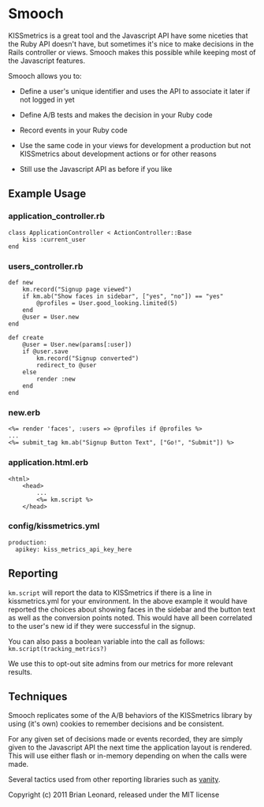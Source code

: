 # Smooch
KISSmetrics is a great tool and the Javascript API have some niceties that the Ruby API doesn't have, but sometimes it's nice to make decisions in the Rails controller or views. Smooch makes this possible while keeping most of the Javascript features.

Smooch allows you to:
  
* Define a user's unique identifier and uses the API to associate it later if not logged in yet

* Define A/B tests and makes the decision in your Ruby code

* Record events in your Ruby code

* Use the same code in your views for development a production but not KISSmetrics about development actions or for other reasons

* Still use the Javascript API as before if you like

## Example Usage

### application_controller.rb
	class ApplicationController < ActionController::Base
		kiss :current_user
	end

### users_controller.rb
	def new
		km.record("Signup page viewed")
		if km.ab("Show faces in sidebar", ["yes", "no"]) == "yes"
			@profiles = User.good_looking.limited(5)
		end
		@user = User.new
	end
	
	def create
		@user = User.new(params[:user])
		if @user.save
			km.record("Signup converted")
			redirect_to @user
		else
			render :new
		end
	end

### new.erb
	<%= render 'faces', :users => @profiles if @profiles %>
	...
	<%= submit_tag km.ab("Signup Button Text", ["Go!", "Submit"]) %>

### application.html.erb
	<html>
		<head>
			...
			<%= km.script %>
		</head>

### config/kissmetrics.yml
    production:
      apikey: kiss_metrics_api_key_here

## Reporting

`km.script` will report the data to KISSmetrics if there is a line in kissmetrics.yml for your environment. In the above example it would have reported the choices about showing faces in the sidebar and the button text as well as the conversion points noted. This would have all been correlated to the user's new id if they were successful in the signup.

You can also pass a boolean variable into the call as follows: `km.script(tracking_metrics?)`

We use this to opt-out site admins from our metrics for more relevant results.

## Techniques

Smooch replicates some of the A/B behaviors of the KISSmetrics library by using (it's own) cookies to remember decisions and be consistent.

For any given set of decisions made or events recorded, they are simply given to the Javascript API the next time the application layout is rendered. This will use either flash or in-memory depending on when the calls were made.

Several tactics used from other reporting libraries such as [vanity](https://github.com/assaf/vanity).




Copyright (c) 2011 Brian Leonard, released under the MIT license
